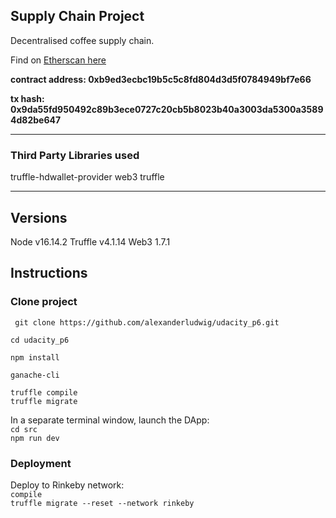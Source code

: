 ## Supply Chain Project
Decentralised coffee supply chain.


Find on [Etherscan here]()   
 
 **contract address: 0xb9ed3ecbc19b5c5c8fd804d3d5f0784949bf7e66**

 **tx hash: 0x9da55fd950492c89b3ece0727c20cb5b8023b40a3003da5300a35894d82be647**

 ---
 ### Third Party Libraries used

 truffle-hdwallet-provider
 web3
 truffle
  
---
## Versions

Node v16.14.2
Truffle v4.1.14
Web3 1.7.1

## Instructions
  

### Clone project
` git clone https://github.com/alexanderludwig/udacity_p6.git`

`cd udacity_p6`

`npm install`

`ganache-cli`

`truffle compile`  
`truffle migrate`  

In a separate terminal window, launch the DApp:  
`cd src`  
`npm run dev`  

### Deployment  
Deploy to Rinkeby network:  
`compile`  
`truffle migrate --reset --network rinkeby`
